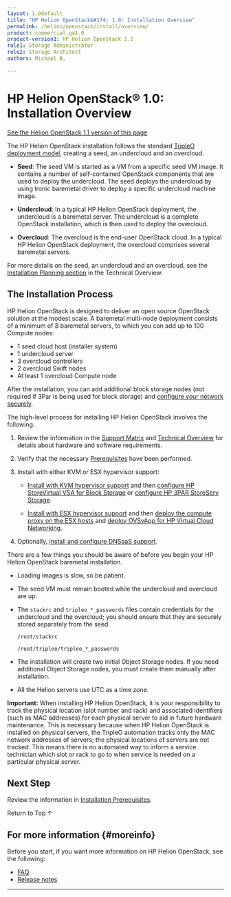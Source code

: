 ```yaml
---
layout: 1.0default
title: "HP Helion OpenStack&#174; 1.0: Installation Overview"
permalink: /helion/openstack/install/overview/
product: commercial.ga1.0
product-version1: HP Helion OpenStack 1.1
role1: Storage Administrator
role2: Storage Architect
authors: Michael B, 

---
```

<!--PUBLISHED-->


<script>

function PageRefresh {
onLoad="window.refresh"
}

PageRefresh();

</script>
<!--
<p style="font-size: small;"> <a href="/helion/openstack/support-matrix/">&#9664; PREV</a> | <a href="/helion/openstack/">&#9650; UP</a> | <a href="/helion/openstack/install/prereqs/">NEXT &#9654;</a> </p>
-->

# HP Helion OpenStack&#174; 1.0: Installation Overview 
[See the Helion OpenStack 1.1 version of this page](/helion/openstack/1.1/install/overview/)

The HP Helion OpenStack installation follows the standard [TripleO deployment model](https://wiki.openstack.org/wiki/TripleO), creating a seed, an undercloud and an overcloud.

* **Seed**: The seed VM is started as a VM from a specific seed VM image. It contains a number of self-contained OpenStack components that are used to deploy the undercloud. The seed deploys the undercloud by using Ironic baremetal driver to deploy a specific undercloud machine image.

* **Undercloud**: In a typical HP Helion OpenStack deployment, the undercloud is a baremetal server. The undercloud is a complete OpenStack installation, which is then used to deploy the overcloud.

* **Overcloud**: The overcloud is the end-user OpenStack cloud. In a typical HP Helion OpenStack deployment, the overcloud comprises several baremetal servers.

For more details on the seed, an undercloud and an overcloud, see the [Installation Planning section](/helion/openstack/technical-overview/#install-configure) in the Technical Overview.

## The Installation Process

HP Helion OpenStack is designed to deliver an open source OpenStack solution at the modest scale. A baremetal multi-node deployment consists of a minimum of 8 baremetal servers, to which you can add up to 100 Compute nodes:

* 1 seed cloud host (installer system)
* 1 undercloud server
* 3 overcloud controllers
* 2 overcloud Swift nodes
* At least 1 overcloud Compute node 

After the installation, you can add additional block storage nodes (not required if 3Par is being used for block storage) and [configure your network securely](/helion/openstack/install/security/).

The high-level process for installing HP Helion OpenStack involves the following:

1. Review the information in the [Support Matrix](/helion/openstack/support-matrix/) and [Technical Overview](/helion/openstack/technical-overview/) for details about hardware and software requirements.

2. Verify that the necessary [Prerequisites](/helion/openstack/install/prereqs/) have been performed.

3. Install with either KVM or ESX hypervisor support:
	
	- [Install with KVM hypervisor support](/helion/openstack/install/kvm/) and then [configure HP StoreVirtual VSA for Block Storage](/helion/openstack/install/vsa/) or [configure HP 3PAR StoreServ Storage](/helion/openstack/install/3par/). 

	- [Install with ESX hypervisor support](/helion/openstack/install/esx/) and then [deploy the compute proxy on the ESX hosts](/helion/openstack/install/esx/proxy/) and [deploy OVSvApp for HP Virtual Cloud Networking](/helion/openstack/install/ovsvapp/).

4. Optionally, [install and configure DNSaaS support](/helion/openstack/install/dnsaas/).

There are a few things you should be aware of before you begin your HP Helion OpenStack baremetal installation.

* Loading images is slow, so be patient.

* The seed VM must remain booted while the undercloud and overcloud are up.

* The `stackrc` and `tripleo_*_passwords` files contain credentials for the undercloud and the overcloud; you should ensure that they are securely stored separately from the seed.
 
    `/root/stackrc`

    `/root/tripleo/tripleo_*_passwords`

* The installation will create two initial Object Storage nodes. If you need additional Object Storage nodes, you must create them manually after installation. 

* All the Helion servers use UTC as a time zone.

**Important:** When installing HP Helion OpenStack, it is your responsibility to track the physical location (slot number and rack) and associated identifiers (such as MAC addresses) for each physical server to aid in future hardware maintenance. This is necessary because when HP Helion OpenStack is installed on physical servers, the TripleO automation tracks only the MAC network addresses of servers; the physical locations of servers are not tracked. This means there is no automated way to inform a service technician which slot or rack to go to when service is needed on a particular physical server. 

## Next Step ##

Review the information in [Installation Prerequisites](/helion/openstack/install/prereqs/).

<a href="#top" style="padding:14px 0px 14px 0px; text-decoration: none;"> Return to Top &#8593; </a>

## For more information {#moreinfo}

Before you start, if you want more information on HP Helion OpenStack, see the following:

* [FAQ](/helion/openstack/faq/) 
* [Release notes](/helion/openstack/release-notes/) 



----
